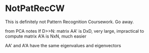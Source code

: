 # NotPatRecCW

This is definitely not Pattern Recognition Coursework. Go away.

from PCA notes
If D>>N:
matrix AA' is DxD, very large, impractical to compute
matrix A'A is NxN, much easier

AA' and A'A have the same eigenvalues and eigenvectors
